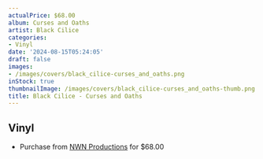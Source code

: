 ```yaml
---
actualPrice: $68.00
album: Curses and Oaths
artist: Black Cilice
categories:
- Vinyl
date: '2024-08-15T05:24:05'
draft: false
images:
- /images/covers/black_cilice-curses_and_oaths.png
inStock: true
thumbnailImage: /images/covers/black_cilice-curses_and_oaths-thumb.png
title: Black Cilice - Curses and Oaths
---
```


## Vinyl
* Purchase from [NWN Productions](http://shop.nwnprod.com/index.php?route=product/product&path=75&product_id=54185&sort=pd.name&order=ASC) for $68.00
